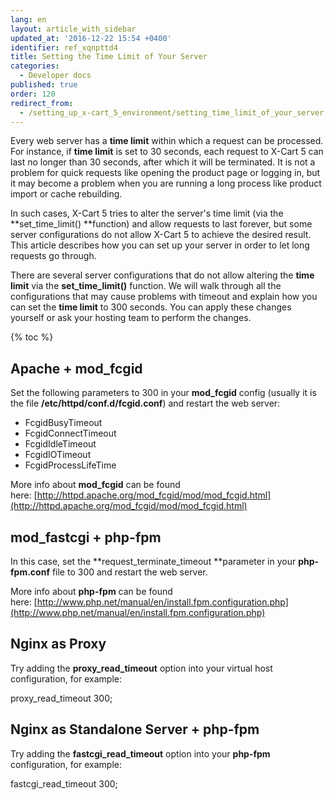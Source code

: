 ```yaml
---
lang: en
layout: article_with_sidebar
updated_at: '2016-12-22 15:54 +0400'
identifier: ref_xqnpttd4
title: Setting the Time Limit of Your Server
categories:
  - Developer docs
published: true
order: 120
redirect_from:
  - /setting_up_x-cart_5_environment/setting_time_limit_of_your_server.html
---
```


Every web server has a **time limit** within which a request can be processed. For instance, if **time limit** is set to 30 seconds, each request to X-Cart 5 can last no longer than 30 seconds, after which it will be terminated. It is not a problem for quick requests like opening the product page or logging in, but it may become a problem when you are running a long process like product import or cache rebuilding.

In such cases, X-Cart 5 tries to alter the server's time limit (via the **set_time_limit() **function) and allow requests to last forever, but some server configurations do not allow X-Cart 5 to achieve the desired result. This article describes how you can set up your server in order to let long requests go through.

There are several server configurations that do not allow altering the **time limit** via the **set_time_limit()** function. We will walk through all the configurations that may cause problems with timeout and explain how you can set the **time limit** to 300 seconds. You can apply these changes yourself or ask your hosting team to perform the changes.

{% toc %}

## Apache + mod_fcgid

Set the following parameters to 300 in your **mod_fcgid** config (usually it is the file **/etc/httpd/conf.d/fcgid.conf**) and restart the web server:

*   FcgidBusyTimeout
*   FcgidConnectTimeout
*   FcgidIdleTimeout
*   FcgidIOTimeout
*   FcgidProcessLifeTime

More info about **mod_fcgid** can be found here: [http://httpd.apache.org/mod_fcgid/mod/mod_fcgid.html](http://httpd.apache.org/mod_fcgid/mod/mod_fcgid.html)

## mod_fastcgi + php-fpm

In this case, set the **request_terminate_timeout **parameter in your **php-fpm.conf** file to 300 and restart the web server.

More info about **php-fpm** can be found here: [http://www.php.net/manual/en/install.fpm.configuration.php](http://www.php.net/manual/en/install.fpm.configuration.php)

## Nginx as Proxy

Try adding the **proxy_read_timeout** option into your virtual host configuration, for example:

proxy_read_timeout 300;

## Nginx as Standalone Server + php-fpm

Try adding the **fastcgi_read_timeout** option into your **php-fpm** configuration, for example:

fastcgi_read_timeout 300;
